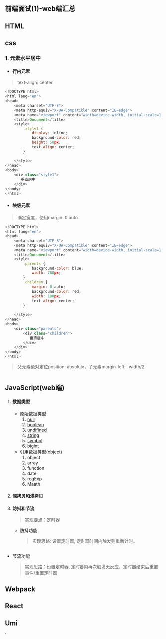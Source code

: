 ## 前端面试(1)-web端汇总

## HTML

## css

###  1.  元素水平居中

- #### 行内元素
> text-align: center
```javascript
<!DOCTYPE html>
<html lang="en">
<head>
    <meta charset="UTF-8">
    <meta http-equiv="X-UA-Compatible" content="IE=edge">
    <meta name="viewport" content="width=device-width, initial-scale=1.0">
    <title>Document</title>
    <style>
        .style1 {
            display: inline;
            background-color: red;
            height: 50px;
            text-align: center;
        }
        
    </style>
</head>
<body>
    <div class="style1">
       垂直居中   
    </div>
</body>
</html>
```

- #### 块级元素
> 确定宽度，使用margin: 0 auto
```javascript
<!DOCTYPE html>
<html lang="en">
<head>
    <meta charset="UTF-8">
    <meta http-equiv="X-UA-Compatible" content="IE=edge">
    <meta name="viewport" content="width=device-width, initial-scale=1.0">
    <title>Document</title>
    <style>
        .parents {
            background-color: blue;
            width: 700px;
        }
        .children {
            margin: 0 auto;
            background-color: red;
            width: 100px;
            text-align: center;
        }
        
    </style>
</head>
<body>
    <div class="parents">
        <div class="children">
           垂直居中   
        </div>
    </div>
</body>
</html>
```
> 父元素绝对定位position: absolute，子元素margin-left: -width/2

```

```

## JavaScript(web端)

1. #### 数据类型

   - 原始数据类型
     1. [null]()
     2. [boolean]()
     3. [undifined]()
     4. [string]()
     5. [symbol]()
     6. [bigint]()
   - 引用数据类型(object)
     1. object
     2. array
     3. function
     4. date
     5. regExp
     6. Maath

2. #### 深拷贝和浅拷贝

3. #### 防抖和节流

   > 实现要点：定时器

   - 防抖功能

      > 实现思路: 设置定时器, 定时器时间内触发则重新计时。
      
      ```
      
      ```
      
      
      
- 节流功能
  
   > 实现思路：设置定时器, 定时器内再次触发无反应，定时器结束后重置事件/重置定时器


## Webpack

## React



## Umi

`	

